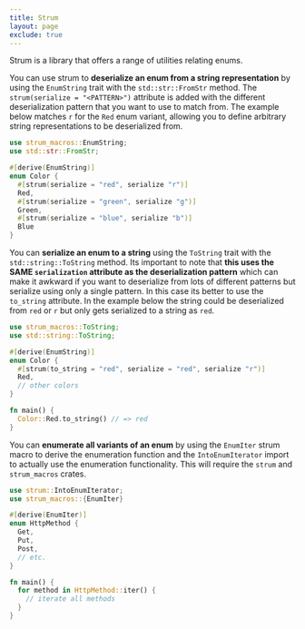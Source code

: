 ```yaml
---
title: Strum
layout: page
exclude: true
---
```


Strum is a library that offers a range of utilities relating enums.

You can use strum to **deserialize an enum from a string representation** by using the `EnumString` trait with the `std::str::FromStr` method. The `strum(serialize = "<PATTERN>")` attribute is added with the different deserialization pattern that you want to use to match from. The example below matches `r` for the `Red` enum variant, allowing you to define arbitrary string representations to be deserialized from.
```rust
use strum_macros::EnumString;
use std::str::FromStr;

#[derive(EnumString)]
enum Color {
  #[strum(serialize = "red", serialize "r")]
  Red,
  #[strum(serialize = "green", serialize "g")]
  Green,
  #[strum(serialize = "blue", serialize "b")]
  Blue
}
```

You can **serialize an enum to a string** using the `ToString` trait with the `std::string::ToString` method. Its important to note that **this uses the SAME `serialization` attribute as the deserialization pattern** which can make it awkward if you want to deserialize from lots of different patterns but serialize using only a single pattern. In this case its better to use the `to_string` attribute. In the example below the string could be deserialized from `red` or `r` but only gets serialized to a string as `red`.
```rust
use strum_macros::ToString;
use std::string::ToString;

#[derive(EnumString)]
enum Color {
  #[strum(to_string = "red", serialize = "red", serialize "r")]
  Red,
  // other colors
}

fn main() {
  Color::Red.to_string() // => red
}
```

You can **enumerate all variants of an enum** by using the `EnumIter` strum macro to derive the enumeration function and the `IntoEnumIterator` import to actually use the enumeration functionality. This will require the `strum` and `strum_macros` crates.
```rust
use strum::IntoEnumIterator;
use strum_macros::{EnumIter}

#[derive(EnumIter)]
enum HttpMethod {
  Get,
  Put,
  Post,
  // etc.
}

fn main() {
  for method in HttpMethod::iter() {
    // iterate all methods
  }
}
```
<!--stackedit_data:
eyJoaXN0b3J5IjpbMTQ2ODc3MDQzOCwxMzQzOTg4NzgsMTM5OD
k4OTU3Ml19
-->
